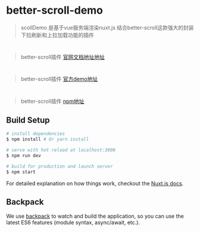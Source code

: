 # better-scroll-demo

> scollDemo 是基于vue服务端渲染nuxt.js 结合better-scroll这款强大的封装下拉刷新和上拉加载功能的插件

# 
> better-scroll插件 [官网文档地址地址](https://ustbhuangyi.github.io/better-scroll/doc/)
#
> better-scroll插件 [官方demo地址](https://ustbhuangyi.github.io/better-scroll)
#
> better-scroll插件 [npm地址](https://www.npmjs.com/package/better-scroll)
## Build Setup

``` bash
# install dependencies
$ npm install # Or yarn install

# serve with hot reload at localhost:3000
$ npm run dev

# build for production and launch server
$ npm start
```

For detailed explanation on how things work, checkout the [Nuxt.js docs](https://github.com/nuxt/nuxt.js).

## Backpack

We use [backpack](https://github.com/palmerhq/backpack) to watch and build the application, so you can use the latest ES6 features (module syntax, async/await, etc.).
